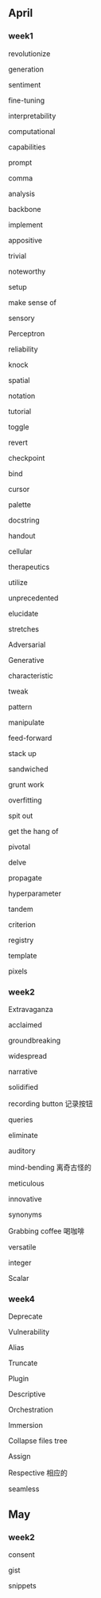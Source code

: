 ## April

### week1

revolutionize

generation

sentiment

fine-tuning

interpretability

computational

capabilities

prompt

comma

analysis

backbone

implement

appositive

trivial

noteworthy

setup

make sense of 

sensory

Perceptron

reliability

knock

spatial

notation

tutorial

toggle

revert

checkpoint

bind

cursor

palette

docstring

handout

cellular

therapeutics

utilize

unprecedented

elucidate

stretches

Adversarial

Generative

characteristic

tweak

pattern

manipulate

feed-forward

stack up

sandwiched

grunt work

overfitting

spit out

get the hang of

pivotal

delve

propagate

hyperparameter

tandem

criterion

registry

template

pixels

 

### week2

Extravaganza

acclaimed

groundbreaking

widespread

narrative

solidified

recording button 记录按钮

queries

eliminate

auditory 

mind-bending 离奇古怪的

meticulous

innovative

synonyms

Grabbing coffee 喝咖啡

versatile

integer 

Scalar

### week4

Deprecate

Vulnerability

Alias

Truncate

Plugin

Descriptive

Orchestration

Immersion

Collapse files tree

Assign

Respective 相应的

seamless

## May

### week2

consent

gist

snippets